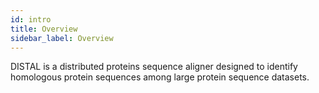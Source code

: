 ```yaml
---
id: intro
title: Overview
sidebar_label: Overview
---
```


DISTAL is a distributed proteins sequence aligner designed to identify
 homologous protein sequences among large protein sequence datasets.
